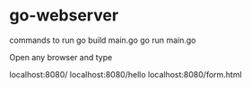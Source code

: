 # go-webserver

commands to run
go build main.go
go run main.go

Open any browser and type

localhost:8080/
localhost:8080/hello
localhost:8080/form.html
